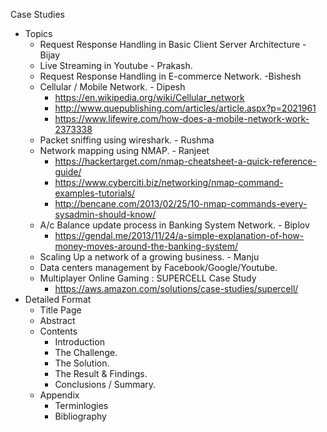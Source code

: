 Case Studies

- Topics
  - Request Response Handling in Basic Client Server Architecture - Bijay
  - Live Streaming in Youtube - Prakash.
  - Request Response Handling in E-commerce Network. -Bishesh
  - Cellular / Mobile Network. - Dipesh
    - https://en.wikipedia.org/wiki/Cellular_network
    - http://www.quepublishing.com/articles/article.aspx?p=2021961
    - https://www.lifewire.com/how-does-a-mobile-network-work-2373338
  - Packet sniffing using wireshark. - Rushma
  - Network mapping using NMAP. - Ranjeet
    - https://hackertarget.com/nmap-cheatsheet-a-quick-reference-guide/
    - https://www.cyberciti.biz/networking/nmap-command-examples-tutorials/
    - http://bencane.com/2013/02/25/10-nmap-commands-every-sysadmin-should-know/
  - A/c Balance update process in Banking System Network. - Biplov
    - https://gendal.me/2013/11/24/a-simple-explanation-of-how-money-moves-around-the-banking-system/
  - Scaling Up a network of a growing business. - Manju
  - Data centers management by Facebook/Google/Youtube.
  - Multiplayer Online Gaming : SUPERCELL Case Study
    - https://aws.amazon.com/solutions/case-studies/supercell/
- Detailed Format
  - Title Page
  - Abstract
  - Contents
    - Introduction
    - The Challenge.
    - The Solution.
    - The Result & Findings.
    - Conclusions / Summary.
  - Appendix
    - Terminlogies
    - Bibliography